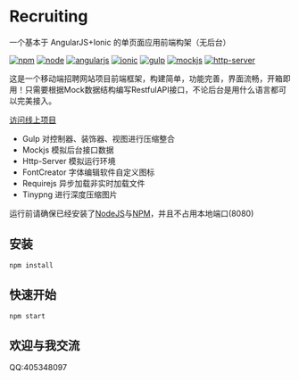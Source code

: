 # Recruiting
一个基本于 AngularJS+Ionic 的单页面应用前端构架（无后台）

[![npm](https://img.shields.io/badge/npm-v5.51-green.svg)](https://www.npmjs.com)
[![node](https://img.shields.io/badge/node-v6.11.3-green.svg)](https://nodejs.org)
[![angularjs](https://img.shields.io/badge/angularjs-v1.4.3-red.svg)](https://angularjs.org)
[![ionic](https://img.shields.io/badge/ionic-v1.2.4-red.svg)](http://ionicframework.com)
[![gulp](https://img.shields.io/badge/gulp-v3.9.1-blue.svg)](https://nodejs.org)
[![mockjs](https://img.shields.io/badge/mockjs-v1.0.1%20beta3-blue.svg)](http://mockjs.com)
[![http-server](https://img.shields.io/badge/httpserver-v0.10.0%20beta3-blue.svg)](https://www.npmjs.com/package/http-server)

这是一个移动端招聘网站项目前端框架，构建简单，功能完善，界面流畅，开箱即用！只需要根据Mock数据结构编写RestfulAPI接口，不论后台是用什么语言都可以完美接入。

[访问线上项目](http://m.zdzp.cn)

* Gulp 对控制器、装饰器、视图进行压缩整合
* Mockjs 模拟后台接口数据
* Http-Server 模拟运行环境
* FontCreator 字体编辑软件自定义图标
* Requirejs 异步加载非实时加载文件
* Tinypng 进行深度压缩图片

运行前请确保已经安装了[NodeJS](https://nodejs.org)与[NPM](https://www.npmjs.com)，并且不占用本地端口(8080)
## 安装
```
npm install
```

## 快速开始
```
npm start
```

## 欢迎与我交流
QQ:405348097

